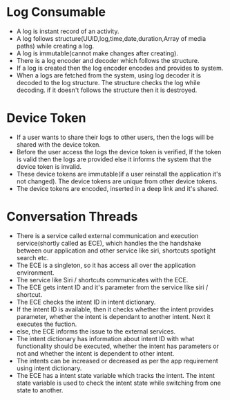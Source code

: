 # Log Consumable

- A log is instant record of an activity.
- A log follows structure(UUID,log,time,date,duration,Array of media paths) while creating a log.
- A log is immutable(cannot make changes after creating).
- There is a log encoder and decoder which follows the structure.
- If a log is created then the log encoder encodes and provides to system.
- When a logs are fetched from the system, using log decoder it is decoded to the log structure.  The structure checks the log while decoding.  if it doesn't follows the structure then it is destroyed.

# Device Token

- If a user wants to share their logs to other users, then the logs will be shared with the device token.
- Before the user access the logs the device token is verified, If the token is valid then the logs are provided else it informs the system that the device token is invalid.
- These device tokens are immutable(if a user reinstall the application it's not changed).  The device tokens are unique from other device tokens.
- The device tokens are encoded, inserted in a deep link and it's shared.

# Conversation Threads

- There is a service called external communication and execution service(shortly called as ECE), which handles the the handshake between our application and other service like siri, shortcuts spotlight search etc.
- The ECE is a singleton, so it has access all over the application environment.
- The service like Siri / shortcuts communicates with the ECE.
- The ECE gets intent ID and it's parameter from the service like siri / shortcut.
- The ECE checks the intent ID in intent dictionary.
- If the intent ID is available, then it checks whether the intent provides parameter, whether the intent is dependant to another intent.  Next it executes the fuction.
- else, the ECE informs the issue to the external services.
- The intent dictionary has information about intent ID with what functionality should be executed, whether the intent has parameters or not and whether the intent is dependent to other intent.
- The intents can be increased or decreased as per the app requirement using intent dictionary.
- The ECE has a intent state variable which tracks the intent.  The intent state variable is used to check the intent state while switching from one state to another.
